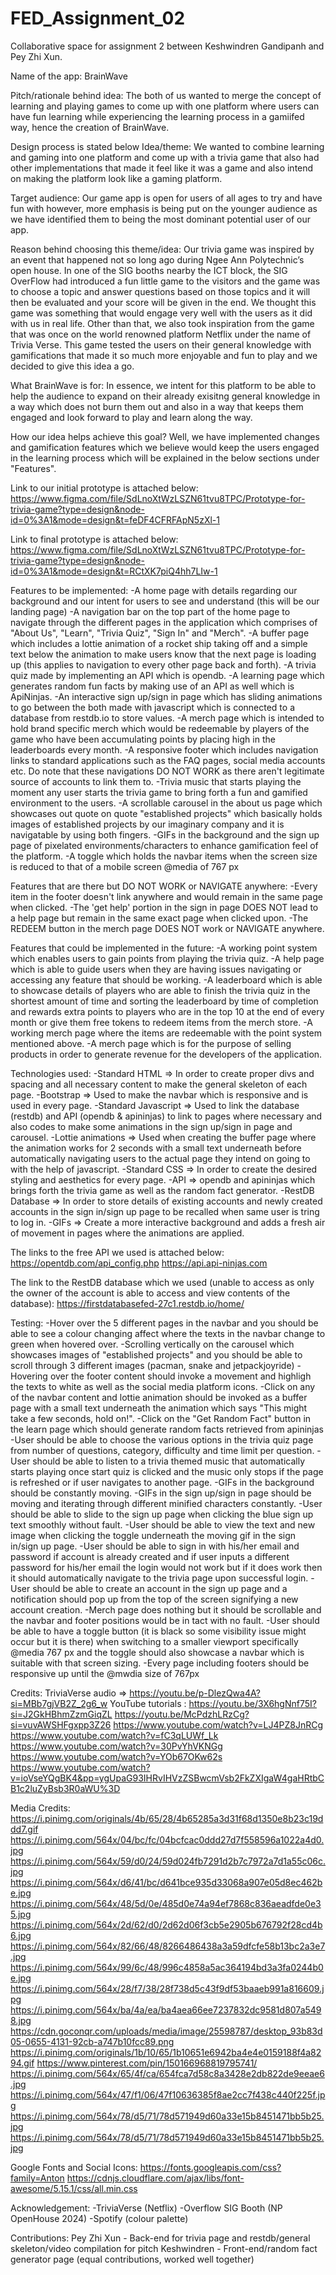 # FED_Assignment_02
Collaborative space for assignment 2 between Keshwindren Gandipanh and Pey Zhi Xun.

Name of the app: BrainWave

Pitch/rationale behind idea:
The both of us wanted to merge the concept of learning and playing games to come up with one platform where users can have fun learning while experiencing the learning process in a gamiifed way, hence the creation of BrainWave.

Design process is stated below
Idea/theme:
We wanted to combine learning and gaming into one platform and come up with a trivia game that also had other implementations that made it feel like it was a game and also intend on making the platform look like a gaming platform.

Target audience: 
Our game app is open for users of all ages to try and have fun with however, more emphasis is being put on the younger audience as we have identified them to being the most dominant potential user of our app.

Reason behind choosing this theme/idea:
  Our trivia game was inspired by an event that happened not so long ago during Ngee Ann Polytechnic’s open house. In one of the SIG booths nearby the ICT block, the SIG OverFlow had introduced a fun little game to the visitors and the game was to choose a topic and answer questions based on those topics and it will then be evaluated and your score will be given in the end. We thought this game was something that would engage very well with the users as it did with us in real life. 
  Other than that, we also took inspiration from the game that was once on the world renowned platform Netflix under the name of Trivia Verse. This game tested the users on their general knowledge with gamifications that made it so much more enjoyable and fun to play and we decided to give this idea a go.

What BrainWave is for:
In essence, we intent for this platform to be able to help the audience to expand on their already exisitng general knowledge in a way which does not burn them out and also in a way that keeps them engaged and look forward to play and learn along the way.

How our idea helps achieve this goal? 
Well, we have implemented changes and gamification features which we believe would keep the users engaged in the learning process which will be explained in the below sections under "Features".


Link to our initial prototype is attached below:<br/>
https://www.figma.com/file/SdLnoXtWzLSZN61tvu8TPC/Prototype-for-trivia-game?type=design&node-id=0%3A1&mode=design&t=feDF4CFRFApN5zXl-1<br/>

Link to final prototype is attached below:<br/>
https://www.figma.com/file/SdLnoXtWzLSZN61tvu8TPC/Prototype-for-trivia-game?type=design&node-id=0%3A1&mode=design&t=RCtXK7piQ4hh7LIw-1<br/>


Features to be implemented:
-A home page with details regarding our background and our intent for users to see and understand (this will be our landing page)
-A navigation bar on the top part of the home page to navigate through the different pages in the application which comprises of "About Us", "Learn", "Trivia Quiz", "Sign In" and "Merch".
-A buffer page which includes a lottie animation of a rocket ship taking off and a simple text below the animation to make users know that the next page is loading up (this applies to navigation to every other page back and forth).
-A trivia quiz made by implementing an API which is opendb.
-A learning page which generates random fun facts by making use of an API as well which is ApiNinjas.
-An interactive sign up/sign in page which has sliding animations to go between the both made with javascript which is connected to a database from restdb.io to store values.
-A merch page which is intended to hold brand specific merch which would be redeemable by players of the game who have been accumulating points by placing high in the leaderboards every month.
-A responsive footer which includes navigation links to standard applications such as the FAQ pages, social media accounts etc. Do note that these navigations DO NOT WORK as there aren't legitimate source of accounts to link them to.
-Trivia music that starts playing the moment any user starts the trivia game to bring forth a fun and gamified environment to the users.
-A scrollable carousel in the about us page which showcases out quote on quote "established projects" which basically holds images of established projects by our imaginary company and it is navigatable by using both fingers.
-GIFs in the background and the sign up page of pixelated environments/characters to enhance gamification feel of the platform.
-A toggle which holds the navbar items when the screen size is reduced to that of a mobile screen @media of 767 px

Features that are there but DO NOT WORK or NAVIGATE anywhere:
-Every item in the footer doesn't link anywhere and would remain in the same page when clicked.
-The 'get help' portion in the sign in page DOES NOT lead to a help page but remain in the same exact page when clicked upon.
-The REDEEM button in the merch page DOES NOT work or NAVIGATE anywhere.

Features that could be implemented in the future:
-A working point system which enables users to gain points from playing the trivia quiz.
-A help page which is able to guide users when they are having issues navigating or accessing any feature that should be working.
-A leaderboard which is able to showcase details of players who are able to finish the trivia quiz in the shortest amount of time and sorting the leaderboard by time of completion and rewards extra points to players who are in the top 10 at the end of every month or give them free tokens to redeem items from the merch store.
-A working merch page where the items are redeemable with the point system mentioned above.
-A merch page which is for the purpose of selling products in order to generate revenue for the developers of the application.


Technologies used:
-Standard HTML => In order to create proper divs and spacing and all necessary content to make the general skeleton of each page.
-Bootstrap => Used to make the navbar which is responsive and is used in every page.
-Standard Javascript => Used to link the database (restdb) and API (opendb & apininjas) to link to pages where necessary and also codes to make some animations in the sign up/sign in page and carousel.
-Lottie animations => Used when creating the buffer page where the animation works for 2 seconds with a small text underneath before automatically navigating users to the actual page they intend on going to with the help of javascript.
-Standard CSS => In order to create the desired styling and aesthetics for every page.
-API => opendb and apininjas which brings forth the trivia game as well as the random fact generator.
-RestDB Database => In order to store details of existing accounts and newly created accounts in the sign in/sign up page to be recalled when same user is tring to log in.
-GIFs => Create a more interactive background and adds a fresh air of movement in pages where the animations are applied.

The links to the free API we used is attached below:
https://opentdb.com/api_config.php
https://api.api-ninjas.com

The link to the RestDB database which we used (unable to access as only the owner of the account is able to access and view contents of the database):
https://firstdatabasefed-27c1.restdb.io/home/


Testing: 
-Hover over the 5 different pages in the navbar and you should be able to see a colour changing affect where the texts in the navbar change to green when hovered over.
-Scrolling vertically on the carousel which showcases images of "established projects" and you should be able to scroll through 3 different images (pacman, snake and jetpackjoyride)
-Hovering over the footer content should invoke a movement and highligh the texts to white as well as the social media platform icons.
-Click on any of the navbar content and lottie animation should be invoked as a buffer page with a small text underneath the animation which says "This might take a few seconds, hold on!".
-Click on the "Get Random Fact" button in the learn page which should generate random facts retrieved from apininjas
-User should be able to choose the various options in the trivia quiz page from number of questions, category, difficulty and time limit per question.
-User should be able to listen to a trivia themed music that automatically starts playing once start quiz is clicked and the music only stops if the page is refreshed or if user navigates to another page.
-GIFs in the background should be constantly moving.
-GIFs in the sign up/sign in page should be moving and iterating through different minified characters constantly.
-User should be able to slide to the sign up page when clicking the blue sign up text smoothly without fault.
-User should be able to view the text and new image when clicking the toggle underneath the moving gif in the sign in/sign up page.
-User should be able to sign in with his/her email and password if account is already created and if user inputs a different password for his/her email the login would not work but if it does work then it should automatically navigate to the trivia page upon successful login.
-User should be able to create an account in the sign up page and a notification should pop up from the top of the screen signifying a new account creation.
-Merch page does nothing but it should be scrollable and the navbar and footer positions would be in tact with no fault.
-User should be able to have a toggle button (it is black so some visibility issue might occur but it is there) when switching to a smaller viewport specifically @media 767 px and the toggle should also showcase a navbar which is suitable with that screen sizing.
-Every page including footers should be responsive up until the @mwdia size of 767px

Credits:
TriviaVerse audio => https://youtu.be/p-DlezQwa4A?si=MBb7gjVB2Z_2g6_w
YouTube tutorials :
https://youtu.be/3X6hgNnf75I?si=J2GkHBhmZzmGiqZL
https://youtu.be/McPdzhLRzCg?si=vuvAWSHFgxpp3Z26
https://www.youtube.com/watch?v=LJ4PZ8JnRCg
https://www.youtube.com/watch?v=fC3qLUWf_Lk
https://www.youtube.com/watch?v=30PvYhVKNGg
https://www.youtube.com/watch?v=YOb67OKw62s
https://www.youtube.com/watch?v=ioVseYQgBK4&pp=ygUpaG93IHRvIHVzZSBwcmVsb2FkZXIgaW4gaHRtbCB1c2luZyBsb3R0aWU%3D

Media Credits:
https://i.pinimg.com/originals/4b/65/28/4b65285a3d31f68d1350e8b23c19ddd7.gif
https://i.pinimg.com/564x/04/bc/fc/04bcfcac0ddd27d7f558596a1022a4d0.jpg
https://i.pinimg.com/564x/59/d0/24/59d024fb7291d2b7c7972a7d1a55c06c.jpg
https://i.pinimg.com/564x/d6/41/bc/d641bce935d33068a907e05d8ec462be.jpg
https://i.pinimg.com/564x/48/5d/0e/485d0e74a94ef7868c836aeadfde0e35.jpg
https://i.pinimg.com/564x/2d/62/d0/2d62d06f3cb5e2905b676792f28cd4b6.jpg
https://i.pinimg.com/564x/82/66/48/8266486438a3a59dfcfe58b13bc2a3e7.jpg
https://i.pinimg.com/564x/99/6c/48/996c4858a5ac364194bd3a3fa0244b0e.jpg
https://i.pinimg.com/564x/28/f7/38/28f738d5c43f9df53baaeb991a816609.jpg
https://i.pinimg.com/564x/ba/4a/ea/ba4aea66ee7237832dc9581d807a5498.jpg
https://cdn.goconqr.com/uploads/media/image/25598787/desktop_93b83d05-0655-4131-92cb-a747b10fcc89.png
https://i.pinimg.com/originals/1b/10/65/1b10651e6942ba4e4e0159188f4a8294.gif
https://www.pinterest.com/pin/150166968819795741/
https://i.pinimg.com/564x/65/4f/ca/654fca7d58c8a3428e2db822de9eeae6.jpg
https://i.pinimg.com/564x/47/f1/06/47f10636385f8ae2cc7f438c440f225f.jpg
https://i.pinimg.com/564x/78/d5/71/78d571949d60a33e15b8451471bb5b25.jpg
https://i.pinimg.com/564x/78/d5/71/78d571949d60a33e15b8451471bb5b25.jpg

Google Fonts and Social Icons:
https://fonts.googleapis.com/css?family=Anton
https://cdnjs.cloudflare.com/ajax/libs/font-awesome/5.15.1/css/all.min.css

Acknowledgement:
-TriviaVerse (Netflix)
-Overflow SIG Booth (NP OpenHouse 2024)
-Spotify (colour palette)

Contributions:
Pey Zhi Xun - Back-end for trivia page and restdb/general skeleton/video compilation for pitch
Keshwindren - Front-end/random fact generator page
(equal contributions, worked well together)

